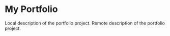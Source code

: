 # My Portfolio
Local description of the portfolio project.
Remote description of the portfolio project.
